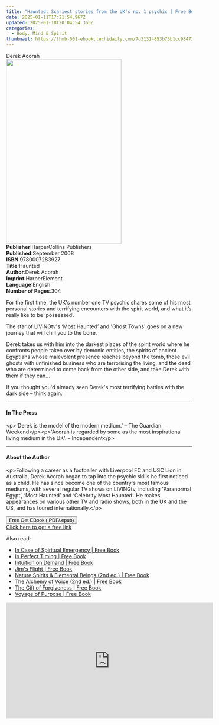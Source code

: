 ```yaml
---
title: "Haunted: Scariest stories from the UK's no. 1 psychic | Free Book"
date: 2025-01-11T17:21:54.967Z
updated: 2025-01-18T20:04:54.365Z
categories:
  - Body, Mind & Spirit
thumbnail: https://thmb-001-ebook.techidaily.com/7d31314853b73b1cc984734ceb63262deb9a01afdd7dbe497c77a3d81ac5f0db.jpg
---
```

<main id="book-container">
  <div class="flex flex-col">
    <div class="book-brief flex-1 py-6 px-4 sm:p-6 md:py-10 md:px-8">
      <!-- brief-->
      <div class="book-brief-main">Derek Acorah</div>
    </div>
    <div
      class="book-meta-info flex-1 grid gap-4 col-start-1 col-end-3 row-start-1 sm:mb-6 sm:grid-cols-4 lg:gap-6 lg:col-start-2 lg:row-end-6 lg:row-span-6 lg:mb-0"
    >
      <div
        class="book-meta-info-left place-content-center mt-4 p-4 text-sm leading-6 col-start-2 col-span-2 dark:text-slate-400"
      >
        <img
          class="w-full h-500 object-cover rounded-lg sm:h-255 sm:col-span-2 lg:col-span-full"
          src="https://img-001-ebook.techidaily.com/e58b87a03d4aefbce2087f900f9a390032216af9dfebb4cd15f1c9e2adb7d108.jpg"
          alt=""
          width="312"
          height="500"
        />
      </div>
      <div
        class="book-meta-info-right mt-2 col-start-1 row-start-2 col-span-3 self-center"
      >
        <!-- meta data  -->
        <div class="flex flex-col px-4 md:px-8">
          <div class="flex-1">
            <strong>Publisher</strong>:<span class="px-2"
              >HarperCollins Publishers</span
            >
          </div>
          <div class="flex-1">
            <strong>Published</strong>:<span class="px-2">September 2008</span>
          </div>
          <div class="flex-1">
            <strong>ISBN</strong>:<span class="px-2">9780007283927</span>
          </div>
          <div class="flex-1">
            <strong>Title</strong>:<span class="px-2">Haunted</span>
          </div>
          <div class="flex-1">
            <strong>Author</strong>:<span class="px-2">Derek Acorah</span>
          </div>
          <div class="flex-1">
            <strong>Imprint</strong>:<span class="px-2">HarperElement</span>
          </div>
          <div class="flex-1">
            <strong>Language</strong>:<span class="px-2">English</span>
          </div>
          <div class="flex-1">
            <strong>Number of Pages</strong>:<span class="px-2">304</span>
          </div>
        </div>
      </div>
    </div>
    <div class="book-description flex-1 py-6 px-4 sm:p-6 md:py-10 md:px-8">
      <div class="book-description-main">
        <div accordion-content="" id="description">
          <p>
            For the first time, the UK's number one TV psychic shares some of
            his most personal stories and terrifying encounters with the spirit
            world, and what it’s really like to be ‘possessed’.
          </p>
          <p>
            The star of LIVINGtv's ‘Most Haunted’ and 'Ghost Towns' goes on a
            new journey that will chill you to the bone.
          </p>
          <p>
            Derek takes us with him into the darkest places of the spirit world
            where he confronts people taken over by demonic entities, the
            spirits of ancient Egyptians whose malevolent presence reaches
            beyond the tomb, those evil ghosts with unfinished business who are
            terrorising the living, and the dead who are determined to come back
            from the other side, and take Derek with them if they can…
          </p>
          <p>
            If you thought you'd already seen Derek's most terrifying battles
            with the dark side – think again.
          </p>
        </div>
      </div>
    </div>
    <div class="book-excerpts flex-1 py-6 px-4 sm:p-6 md:py-10 md:px-8">
      <!-- excerpts-->
      <div class="book-excerpts-main">
        <hr />
        <h4 class="placeholder placeholder-heading">
          <span>In The Press</span>
        </h4>
        <p>
          &lt;p&gt;'Derek is the model of the modern medium.' – The Guardian
          Weekend&lt;/p&gt;&lt;p&gt;'Acorah is regarded by some as the most
          inspirational living medium in the UK'. – Independent&lt;/p&gt;
        </p>
      </div>
    </div>
    <div class="book-about-author flex-1 py-6 px-4 sm:p-6 md:py-10 md:px-8">
      <!-- about author-->
      <div class="book-main-author-main">
        <hr />
        <h4 class="placeholder placeholder-heading">
          <span>About the Author</span>
        </h4>
        <p>
          &lt;p&gt;Following a career as a footballer with Liverpool FC and USC
          Lion in Australia, Derek Acorah began to tap into the psychic skills
          he first noticed as a child. He has since become one of the country's
          most famous mediums, with several regular TV shows on LIVINGtv,
          including ‘Paranormal Egypt’, ‘Most Haunted’ and ‘Celebrity Most
          Haunted’. He makes appearances on various other TV and radio shows,
          both in the UK and the US, and has toured internationally.&lt;/p&gt;
        </p>
      </div>
    </div>
    <div class="book-free-get flex-1 py-6 px-4 sm:p-6 md:py-10 md:px-8">
      <button
        id="btn-free-get"
        class="bg-blue-500 hover:bg-blue-700 text-white font-bold py-2 px-4 rounded"
      >
        Free Get EBook (.PDF/.epub)
      </button>
      <div id="countdown-display" class="px-2 text-lg mt-2"></div>
      <a
        id="free-link"
        class="hidden bg-blue-500 hover:bg-blue-700 text-white font-bold py-2 px-4 rounded"
        href="https://www.ebooks.com/en-us/book/2208364/haunted-scariest-stories-from-the-uk-s-no-1-psychic/derek-acorah/"
        target="_blank"
        >Click here to get a free link</a
      >
    </div>
    <script>
      let countdownTime = 0;
      let countdownInterval = null;
      document
        .getElementById('btn-free-get')
        .addEventListener('click', startCountdown);
      function startCountdown() {
        countdownTime = new Date().getTime() + 60000 * 3;
        countdownInterval = setInterval(updateCountdown, 1000);
        document.getElementById('btn-free-get').disabled = true;
        document
          .getElementById('btn-free-get')
          .classList.add('bg-gray-500', 'cursor-not-allowed');
      }
      function updateCountdown() {
        let currentTime = new Date().getTime();
        let timeLeft = countdownTime - currentTime;
        let secondsLeft = Math.floor(timeLeft / 1000);
        document.getElementById('countdown-display').innerHTML =
          `Remaining time: ${secondsLeft} seconds.`;
        if (secondsLeft <= 0) {
          clearInterval(countdownInterval);
          document.getElementById('btn-free-get').classList.add('hidden');
          document.getElementById('free-link').classList.remove('hidden');
          document.getElementById('countdown-display').innerHTML = '';
        }
      }
    </script>
  </div>
</main>

<ins class="adsbygoogle"
      style="display:block"
      data-ad-client="ca-pub-7571918770474297"
      data-ad-slot="8358498916"
      data-ad-format="auto"
      data-full-width-responsive="true"></ins>
    

<span class="atpl-alsoreadstyle">Also read:</span>
<div><ul>
<li><a href="https://novels-ebooks.techidaily.com/95935340-9781844093922-in-case-of-spiritual-emergency/"><u>In Case of Spiritual Emergency | Free Book</u></a></li>
<li><a href="https://novels-ebooks.techidaily.com/95935337-9781844098668-in-perfect-timing/"><u>In Perfect Timing | Free Book</u></a></li>
<li><a href="https://novels-ebooks.techidaily.com/95935331-9781844097869-intuition-on-demand/"><u>Intuition on Demand | Free Book</u></a></li>
<li><a href="https://novels-ebooks.techidaily.com/95935329-9781844098002-jims-flight/"><u>Jim's Flight | Free Book</u></a></li>
<li><a href="https://novels-ebooks.techidaily.com/95935330-9781844092536-nature-spirits-elemental-beings-2nd-ed/"><u>Nature Spirits & Elemental Beings (2nd ed.) | Free Book</u></a></li>
<li><a href="https://novels-ebooks.techidaily.com/95935333-9781844093625-the-alchemy-of-voice-2nd-ed/"><u>The Alchemy of Voice (2nd ed.) | Free Book</u></a></li>
<li><a href="https://novels-ebooks.techidaily.com/95935338-9781844093571-the-gift-of-forgiveness/"><u>The Gift of Forgiveness | Free Book</u></a></li>
<li><a href="https://novels-ebooks.techidaily.com/95935335-9781844093984-voyage-of-purpose/"><u>Voyage of Purpose | Free Book</u></a></li>
</ul></div>

<!-- affiliate ads begin -->
<iframe width="560" height="315" src="https://www.youtube.com/embed/1rCjQ09iG7s?si=Si1fUBric8MH1VHI" title="YouTube video player" frameborder="0" allow="accelerometer; autoplay; clipboard-write; encrypted-media; gyroscope; picture-in-picture; web-share" referrerpolicy="strict-origin-when-cross-origin" allowfullscreen></iframe>
<!-- affiliate ads end -->


